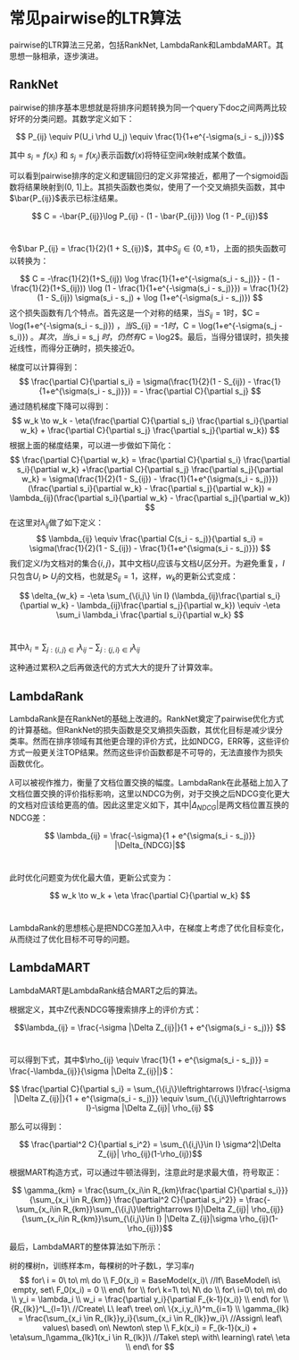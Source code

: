# 常见pairwise的LTR算法

pairwise的LTR算法三兄弟，包括RankNet, LambdaRank和LambdaMART。其思想一脉相承，逐步演进。

## RankNet

pairwise的排序基本思想就是将排序问题转换为同一个query下doc之间两两比较好坏的分类问题。其数学定义如下：

$$ P_{ij} \equiv P(U_i \rhd U_j) \equiv \frac{1}{1+e^{-\sigma(s_i - s_j)}}$$

其中 $s_i = f(x_i)$ 和 $s_j = f(x_j)$表示函数$f(x)$将特征空间$x$映射成某个数值。

可以看到pairwise排序的定义和逻辑回归的定义非常接近，都用了一个sigmoid函数将结果映射到(0, 1]上。其损失函数也类似，使用了一个交叉熵损失函数，其中$\bar{P_{ij}}$表示已标注结果。

$$ C = -\bar{P_{ij}}\log P_{ij} - (1 - \bar{P_{ij}}) \log (1 - P_{ij})$$​

令$\bar P_{ij} = \frac{1}{2}(1 + S_{ij})$，其中$S_{ij} \in \{0, \pm 1\}$，上面的损失函数可以转换为：

$$
C = -\frac{1}{2}(1+S_{ij}) \log \frac{1}{1+e^{-\sigma(s_i - s_j)}} - (1 - \frac{1}{2}(1+S_{ij})) \log (1 - \frac{1}{1+e^{-\sigma(s_i - s_j)}}) = \frac{1}{2}(1 - S_{ij}) \sigma(s_i - s_j) + \log (1+e^{-\sigma(s_i - s_j)})
$$
这个损失函数有几个特点。首先这是一个对称的结果，当$S_{ij} = 1$​​时，$C = \log(1+e^{-\sigma(s_i - s_j)}) $​​，当$S_{ij} = -1$​​时，$C = \log(1+e^{-\sigma(s_j - s_i)}) $​​。​​其次，当$s_i = s_j $时，仍然有$C = \log2$​。最后，当得分错误时，损失接近线性，而得分正确时，损失接近0。​

梯度可以计算得到：
$$
\frac{\partial C}{\partial s_i} = \sigma(\frac{1}{2}(1 - S_{ij}) - \frac{1}{1+e^{\sigma(s_i - s_j)}}) = - \frac{\partial C}{\partial s_j} 
$$
通过随机梯度下降可以得到：
$$
w_k \to w_k - \eta(\frac{\partial C}{\partial s_i} \frac{\partial s_i}{\partial w_k} + \frac{\partial C}{\partial s_j} \frac{\partial s_j}{\partial w_k})
$$
根据上面的梯度结果，可以进一步做如下简化：
$$
\frac{\partial C}{\partial w_k} = \frac{\partial C}{\partial s_i} \frac{\partial s_i}{\partial w_k} +\frac{\partial C}{\partial s_j} \frac{\partial s_j}{\partial w_k} = \sigma(\frac{1}{2}(1 - S_{ij}) - \frac{1}{1+e^{\sigma(s_i - s_j)}})(\frac{\partial s_i}{\partial w_k} - \frac{\partial s_j}{\partial w_k}) = \lambda_{ij}(\frac{\partial s_i}{\partial w_k} - \frac{\partial s_j}{\partial w_k})
$$
在这里对$\lambda_{ij}$做了如下定义：
$$
\lambda_{ij} \equiv \frac{\partial C(s_i - s_j)}{\partial s_i} = \sigma(\frac{1}{2}(1 - S_{ij}) - \frac{1}{1+e^{\sigma(s_i - s_j)}})
$$
我们定义$I$为文档对的集合$\{i,j\}$，其中文档$U_i$应该与文档$U_j$区分开。为避免重复，$I$只包含$U_i \rhd U_j$的文档，也就是$S_{ij} = 1$，这样，$w_k$的更新公式变成：

$$ \delta_{w_k} = -\eta \sum_{\{i,j\} \in I} (\lambda_{ij}\frac{\partial s_i}{\partial w_k} - \lambda_{ij}\frac{\partial s_j}{\partial w_k}) \equiv -\eta \sum_i \lambda_i \frac{\partial s_i}{\partial w_k} $$​

其中$\lambda_i = \sum_{j:\{i,j\} \in I} \lambda_{ij} - \sum_{j:\{j,i\} \in I} \lambda_{ij}$​

这种通过累积$\lambda$之后再做迭代的方式大大的提升了计算效率。

## LambdaRank

LambdaRank是在RankNet的基础上改进的。RankNet奠定了pairwise优化方式的计算基础。但RankNet的损失函数是交叉熵损失函数，其优化目标是减少误分类率。然而在排序领域有其他更合理的评价方式，比如NDCG，ERR等，这些评价方式一般更关注TOP结果。然而这些评价函数都是不可导的，无法直接作为损失函数优化。

$\lambda$可以被视作推力，衡量了文档位置交换的幅度。LambdaRank在此基础上加入了文档位置交换的评价指标影响，这里以NDCG为例，对于交换之后NDCG变化更大的文档对应该给更高的值。因此这里定义如下，其中$|\Delta_{NDCG}|$是两文档位置互换的NDCG差：

$$ \lambda_{ij} = \frac{-\sigma}{1 + e^{\sigma(s_i - s_j)}} |\Delta_{NDCG}|$$​

此时优化问题变为优化最大值，更新公式变为：

$$ w_k \to w_k + \eta \frac{\partial C}{\partial w_k} $$​

LambdaRank的思想核心是把NDCG差加入$\lambda$​中，在梯度上考虑了优化目标变化，从而绕过了优化目标不可导的问题。

## LambdaMART

LambdaMART是LambdaRank结合MART之后的算法。

根据定义，其中Z代表NDCG等搜索排序上的评价方式：

 $$\lambda_{ij} = \frac{-\sigma |\Delta Z_{ij}|}{1 + e^{\sigma(s_i - s_j)}} $$​​

可以得到下式，其中$\rho_{ij} \equiv \frac{1}{1 + e^{\sigma(s_i - s_j)}} = \frac{-\lambda_{ij}}{\sigma |\Delta Z_{ij}|}$：

$$ \frac{\partial C}{\partial s_i} = \sum_{\{i,j\}\leftrightarrows I}\frac{-\sigma |\Delta Z_{ij}|}{1 + e^{\sigma(s_i - s_j)}} \equiv \sum_{\{i,j\}\leftrightarrows I}-\sigma |\Delta Z_{ij}| \rho_{ij} $$

那么可以得到：

$$ \frac{\partial^2 C}{\partial s_i^2} = \sum_{\{i,j\}\in I} \sigma^2|\Delta Z_{ij}| \rho_{ij}(1-\rho_{ij})$$

根据MART构造方式，可以通过牛顿法得到，注意此时是求最大值，符号取正：

$$ \gamma_{km} = \frac{\sum_{x_i\in R_{km}\frac{\partial C}{\partial s_i}}}{\sum_{x_i \in R_{km}} \frac{\partial^2 C}{\partial s_i^2}} = \frac{-\sum_{x_i\in R_{km}}\sum_{\{i,j\}\leftrightarrows I}|\Delta Z_{ij}| \rho_{ij}}{\sum_{x_i\in R_{km}}\sum_{\{i,j\}\in I} |\Delta Z_{ij}|\sigma \rho_{ij}(1-\rho_{ij})}$$

最后，LambdaMART的整体算法如下所示：

树的棵树n，训练样本m，每棵树的叶子数L，学习率$\eta$
$$
for\ i = 0\ to\ m\ do \\
F_0(x_i) = BaseModel(x_i)\ //If\ BaseModel\ is\ empty, set\ F_0(x_i) = 0 \\
end\ for \\
for\ k=1\ to\ N\ do \\
for\ i=0\ to\ m\ do \\
y_i = \lambda_i \\
w_i = \frac{\partial y_i}{\partial F_{k-1}(x_i)} \\
end\ for \\
{R_{lk}}^L_{l=1}\ //Create\ L\ leaf\ tree\ on\ \{x_i,y_i\}^m_{i=1} \\
\gamma_{lk} = \frac{\sum_{x_i \in R_{lk}}y_i}{\sum_{x_i \in R_{lk}}w_i}\ //Assign\ leaf\ values\ based\ on\ Newton\ step \\
F_k(x_i) = F_{k-1}(x_i) + \eta\sum_l\gamma_{lk}1(x_i \in R_{lk})\ //Take\ step\ with\ learning\ rate\ \eta \\
end\ for
$$
